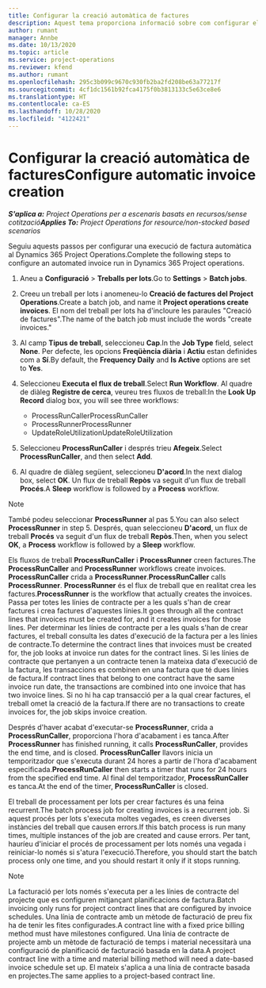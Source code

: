 ```yaml
---
title: Configurar la creació automàtica de factures
description: Aquest tema proporciona informació sobre com configurar el sistema per generar factures automàticament.
author: rumant
manager: Annbe
ms.date: 10/13/2020
ms.topic: article
ms.service: project-operations
ms.reviewer: kfend
ms.author: rumant
ms.openlocfilehash: 295c3b099c9670c930fb2ba2fd208be63a77217f
ms.sourcegitcommit: 4cf1dc1561b92fca4175f0b3813133c5e63ce8e6
ms.translationtype: HT
ms.contentlocale: ca-ES
ms.lasthandoff: 10/28/2020
ms.locfileid: "4122421"
---
```

# <a name="configure-automatic-invoice-creation"></a><span data-ttu-id="db0f5-103">Configurar la creació automàtica de factures</span><span class="sxs-lookup"><span data-stu-id="db0f5-103">Configure automatic invoice creation</span></span>

<span data-ttu-id="db0f5-104">_**S'aplica a:** Project Operations per a escenaris basats en recursos/sense cotització_</span><span class="sxs-lookup"><span data-stu-id="db0f5-104">_**Applies To:** Project Operations for resource/non-stocked based scenarios_</span></span>


<span data-ttu-id="db0f5-105">Seguiu aquests passos per configurar una execució de factura automàtica al Dynamics 365 Project Operations.</span><span class="sxs-lookup"><span data-stu-id="db0f5-105">Complete the following steps to configure an automated invoice run in Dynamics 365 Project operations.</span></span>

1. <span data-ttu-id="db0f5-106">Aneu a **Configuració** > **Treballs per lots**.</span><span class="sxs-lookup"><span data-stu-id="db0f5-106">Go to **Settings** > **Batch jobs**.</span></span>
2. <span data-ttu-id="db0f5-107">Creeu un treball per lots i anomeneu-lo **Creació de factures del Project Operations**.</span><span class="sxs-lookup"><span data-stu-id="db0f5-107">Create a batch job, and name it **Project operations create invoices**.</span></span> <span data-ttu-id="db0f5-108">El nom del treball per lots ha d'incloure les paraules "Creació de factures".</span><span class="sxs-lookup"><span data-stu-id="db0f5-108">The name of the batch job must include the words "create invoices."</span></span>
3. <span data-ttu-id="db0f5-109">Al camp **Tipus de treball**, seleccioneu **Cap**.</span><span class="sxs-lookup"><span data-stu-id="db0f5-109">In the **Job Type** field, select **None**.</span></span> <span data-ttu-id="db0f5-110">Per defecte, les opcions **Freqüència diària** i **Actiu** estan definides com a **Sí**.</span><span class="sxs-lookup"><span data-stu-id="db0f5-110">By default, the **Frequency Daily** and **Is Active** options are set to **Yes**.</span></span>
4. <span data-ttu-id="db0f5-111">Seleccioneu **Executa el flux de treball**.</span><span class="sxs-lookup"><span data-stu-id="db0f5-111">Select **Run Workflow**.</span></span> <span data-ttu-id="db0f5-112">Al quadre de diàleg **Registre de cerca**, veureu tres fluxos de treball:</span><span class="sxs-lookup"><span data-stu-id="db0f5-112">In the **Look Up Record** dialog box, you will see three workflows:</span></span>

    - <span data-ttu-id="db0f5-113">ProcessRunCaller</span><span class="sxs-lookup"><span data-stu-id="db0f5-113">ProcessRunCaller</span></span>
    - <span data-ttu-id="db0f5-114">ProcessRunner</span><span class="sxs-lookup"><span data-stu-id="db0f5-114">ProcessRunner</span></span>
    - <span data-ttu-id="db0f5-115">UpdateRoleUtilization</span><span class="sxs-lookup"><span data-stu-id="db0f5-115">UpdateRoleUtilization</span></span>

5. <span data-ttu-id="db0f5-116">Seleccioneu **ProcessRunCaller** i després trieu **Afegeix**.</span><span class="sxs-lookup"><span data-stu-id="db0f5-116">Select **ProcessRunCaller**, and then select **Add**.</span></span>
6. <span data-ttu-id="db0f5-117">Al quadre de diàleg següent, seleccioneu **D'acord**.</span><span class="sxs-lookup"><span data-stu-id="db0f5-117">In the next dialog box, select **OK**.</span></span> <span data-ttu-id="db0f5-118">Un flux de treball **Repòs** va seguit d'un flux de treball **Procés**.</span><span class="sxs-lookup"><span data-stu-id="db0f5-118">A **Sleep** workflow is followed by a **Process** workflow.</span></span>

  > [!NOTE]
  > <span data-ttu-id="db0f5-119">També podeu seleccionar **ProcessRunner** al pas 5.</span><span class="sxs-lookup"><span data-stu-id="db0f5-119">You can also select **ProcessRunner** in step 5.</span></span> <span data-ttu-id="db0f5-120">Després, quan seleccioneu **D'acord**, un flux de treball **Procés** va seguit d'un flux de treball **Repòs**.</span><span class="sxs-lookup"><span data-stu-id="db0f5-120">Then, when you select **OK**, a **Process** workflow is followed by a **Sleep** workflow.</span></span>

<span data-ttu-id="db0f5-121">Els fluxos de treball **ProcessRunCaller** i **ProcessRunner** creen factures.</span><span class="sxs-lookup"><span data-stu-id="db0f5-121">The **ProcessRunCaller** and **ProcessRunner** workflows create invoices.</span></span> <span data-ttu-id="db0f5-122">**ProcessRunCaller** crida a **ProcessRunner**.</span><span class="sxs-lookup"><span data-stu-id="db0f5-122">**ProcessRunCaller** calls **ProcessRunner**.</span></span> <span data-ttu-id="db0f5-123">**ProcessRunner** és el flux de treball que en realitat crea les factures.</span><span class="sxs-lookup"><span data-stu-id="db0f5-123">**ProcessRunner** is the workflow that actually creates the invoices.</span></span> <span data-ttu-id="db0f5-124">Passa per totes les línies de contracte per a les quals s'han de crear factures i crea factures d'aquestes línies.</span><span class="sxs-lookup"><span data-stu-id="db0f5-124">It goes through all the contract lines that invoices must be created for, and it creates invoices for those lines.</span></span> <span data-ttu-id="db0f5-125">Per determinar les línies de contracte per a les quals s'han de crear factures, el treball consulta les dates d'execució de la factura per a les línies de contracte.</span><span class="sxs-lookup"><span data-stu-id="db0f5-125">To determine the contract lines that invoices must be created for, the job looks at invoice run dates for the contract lines.</span></span> <span data-ttu-id="db0f5-126">Si les línies de contracte que pertanyen a un contracte tenen la mateixa data d'execució de la factura, les transaccions es combinen en una factura que té dues línies de factura.</span><span class="sxs-lookup"><span data-stu-id="db0f5-126">If contract lines that belong to one contract have the same invoice run date, the transactions are combined into one invoice that has two invoice lines.</span></span> <span data-ttu-id="db0f5-127">Si no hi ha cap transacció per a la qual crear factures, el treball omet la creació de la factura.</span><span class="sxs-lookup"><span data-stu-id="db0f5-127">If there are no transactions to create invoices for, the job skips invoice creation.</span></span>

<span data-ttu-id="db0f5-128">Després d'haver acabat d'executar-se **ProcessRunner**, crida a **ProcessRunCaller**, proporciona l'hora d'acabament i es tanca.</span><span class="sxs-lookup"><span data-stu-id="db0f5-128">After **ProcessRunner** has finished running, it calls **ProcessRunCaller**, provides the end time, and is closed.</span></span> <span data-ttu-id="db0f5-129">**ProcessRunCaller** llavors inicia un temporitzador que s'executa durant 24 hores a partir de l'hora d'acabament especificada.</span><span class="sxs-lookup"><span data-stu-id="db0f5-129">**ProcessRunCaller** then starts a timer that runs for 24 hours from the specified end time.</span></span> <span data-ttu-id="db0f5-130">Al final del temporitzador, **ProcessRunCaller** es tanca.</span><span class="sxs-lookup"><span data-stu-id="db0f5-130">At the end of the timer, **ProcessRunCaller** is closed.</span></span>

<span data-ttu-id="db0f5-131">El treball de processament per lots per crear factures és una feina recurrent.</span><span class="sxs-lookup"><span data-stu-id="db0f5-131">The batch process job for creating invoices is a recurrent job.</span></span> <span data-ttu-id="db0f5-132">Si aquest procés per lots s'executa moltes vegades, es creen diverses instàncies del treball que causen errors.</span><span class="sxs-lookup"><span data-stu-id="db0f5-132">If this batch process is run many times, multiple instances of the job are created and cause errors.</span></span> <span data-ttu-id="db0f5-133">Per tant, hauríeu d'iniciar el procés de processament per lots només una vegada i reiniciar-lo només si s'atura l'execució.</span><span class="sxs-lookup"><span data-stu-id="db0f5-133">Therefore, you should start the batch process only one time, and you should restart it only if it stops running.</span></span>

> [!NOTE]
> <span data-ttu-id="db0f5-134">La facturació per lots només s'executa per a les línies de contracte del projecte que es configuren mitjançant planificacions de factura.</span><span class="sxs-lookup"><span data-stu-id="db0f5-134">Batch invoicing only runs for project contract lines that are configured by invoice schedules.</span></span> <span data-ttu-id="db0f5-135">Una línia de contracte amb un mètode de facturació de preu fix ha de tenir les fites configurades.</span><span class="sxs-lookup"><span data-stu-id="db0f5-135">A contract line with a fixed price billing method must have milestones configured.</span></span> <span data-ttu-id="db0f5-136">Una línia de contracte de projecte amb un mètode de facturació de temps i material necessitarà una configuració de planificació de facturació basada en la data.</span><span class="sxs-lookup"><span data-stu-id="db0f5-136">A project contract line with a time and material billing method will need a date-based invoice schedule set up.</span></span> <span data-ttu-id="db0f5-137">El mateix s'aplica a una línia de contracte basada en projectes.</span><span class="sxs-lookup"><span data-stu-id="db0f5-137">The same applies to a project-based contract line.</span></span>     
